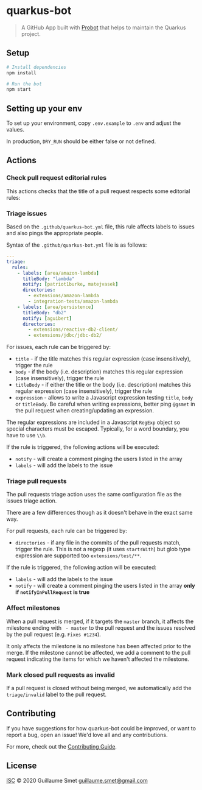 # quarkus-bot

> A GitHub App built with [Probot](https://github.com/probot/probot) that helps to maintain the Quarkus project.

## Setup

```sh
# Install dependencies
npm install

# Run the bot
npm start
```
## Setting up your env

To set up your environment, copy `.env.example` to `.env` and adjust the values.

In production, `DRY_RUN` should be either false or not defined.

## Actions

### Check pull request editorial rules

This actions checks that the title of a pull request respects some editorial rules:

### Triage issues

Based on the `.github/quarkus-bot.yml` file, this rule affects labels to issues and also pings the appropriate people.

Syntax of the `.github/quarkus-bot.yml` file is as follows:

```yaml
---
triage:
  rules:
    - labels: [area/amazon-lambda]
      titleBody: "lambda"
      notify: [patriot1burke, matejvasek]
      directories:
        - extensions/amazon-lambda
        - integration-tests/amazon-lambda
    - labels: [area/persistence]
      titleBody: "db2"
      notify: [aguibert]
      directories:
        - extensions/reactive-db2-client/
        - extensions/jdbc/jdbc-db2/
```

For issues, each rule can be triggered by:

* `title` - if the title matches this regular expression (case insensitively), trigger the rule
* `body` - if the body (i.e. description) matches this regular expression (case insensitively), trigger the rule
* `titleBody` - if either the title or the body (i.e. description) matches this regular expression (case insensitively), trigger the rule
* `expression` - allows to write a Javascript expression testing `title`, `body` or `titleBody`. Be careful when writing expressions, better ping `@gsmet` in the pull request when creating/updating an expression.

The regular expressions are included in a Javascript `RegExp` object so special characters must be escaped.
Typically, for a word boundary, you have to use `\\b`.

If the rule is triggered, the following actions will be executed:

* `notify` - will create a comment pinging the users listed in the array
* `labels` - will add the labels to the issue

### Triage pull requests

The pull requests triage action uses the same configuration file as the issues triage action.

There are a few differences though as it doesn't behave in the exact same way.

For pull requests, each rule can be triggered by:

* `directories` - if any file in the commits of the pull requests match, trigger the rule. This is not a regexp (it uses `startsWith`) but glob type expression are supported too `extensions/test/**`.

If the rule is triggered, the following action will be executed:

* `labels` - will add the labels to the issue
* `notify` - will create a comment pinging the users listed in the array **only if `notifyInPullRequest` is true**

### Affect milestones

When a pull request is merged, if it targets the `master` branch, it affects the milestone ending with ` - master` to the pull request and the issues resolved by the pull request (e.g. `Fixes #1234`).

It only affects the milestone is no milestone has been affected prior to the merge.
If the milestone cannot be affected, we add a comment to the pull request indicating the items for which we haven't affected the milestone.

### Mark closed pull requests as invalid

If a pull request is closed without being merged, we automatically add the `triage/invalid` label to the pull request.

## Contributing

If you have suggestions for how quarkus-bot could be improved, or want to report a bug, open an issue! We'd love all and any contributions.

For more, check out the [Contributing Guide](CONTRIBUTING.md).

## License

[ISC](LICENSE) © 2020 Guillaume Smet <guillaume.smet@gmail.com>

